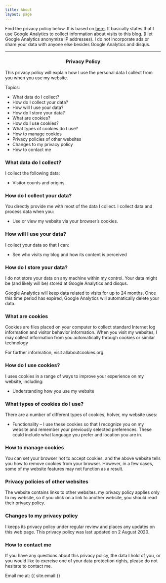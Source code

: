 ```yaml
---
title: About
layout: page
---
```

Find the privacy policy below. It is based on [here](https://gdpr.eu/privacy-notice/). It basically states that I use Google Analytics to collect information about visits to this blog. (I let Google Analytics anonymize IP addresses). I do not incorporate ads or share your data with anyone else besides Google Analytics and disqus.
<hr>
<h3 style="text-align: center;">Privacy Policy</h3>
<p>This privacy policy will explain how I use the personal data I collect from you when you use my website.</p>
<p>Topics:</p>
<ul>
    <li>What data do I collect?</li>
    <li>How do I collect your data?</li>
    <li>How will I use your data?</li>
    <li>How do I store your data?</li>
    <li>What are cookies?</li>
    <li>How do I use cookies?</li>
    <li>What types of cookies do I use?</li>
    <li>How to manage cookies</li>
    <li>Privacy policies of other websites</li>
    <li>Changes to my privacy policy</li>
    <li>How to contact me</li>
</ul>
<h3>What data do I collect?</h3>
<p>I collect the following data:</p>
<ul>
    <li>Visitor counts and origins</li>
</ul>
<h3>How do I collect your data?</h3>
<p>You directly provide me with most of the data I collect. I collect data and process data when you:</p>
<ul>
    <li>Use or view my website via your browser’s cookies.</li>
</ul>
<h3>How will I use your data?</h3>
<p>I collect your data so that I can:</p>
<ul>
    <li>See who visits my blog and how its content is perceived</li>
</ul>
<h3>How do I store your data?</h3>
<p>I do not store your data on any machine within my control. Your data might be (and likely will be) stored at Google Analytics and disqus.</p>
<p>Google Analytics will keep data related to visits for up to 24 months. Once this time period has expired, Google Analytics will automatically delete your
    data.</p>
<h3>What are cookies</h3>
<p>Cookies are files placed on your computer to collect standard Internet log information and visitor behavior
    information. When you visit my websites, I may collect information from you automatically through cookies or similar
    technology</p>
<p>For further information, visit allaboutcookies.org.</p>
<h3>How do I use cookies?</h3>
<p>I uses cookies in a range of ways to improve your experience on my website, including:</p>
<ul>
    <li>Understanding how you use my website</li>
</ul>
<h3>What types of cookies do I use?</h3>
<p>There are a number of different types of cookies, hoIver, my website uses:</p>
<ul>
    <li>Functionality – I use these cookies so that I recognize you on my website and remember your previously selected
        preferences. These could include what language you prefer and location you are in.
    </li>
</ul>
<h3>How to manage cookies</h3>
<p>You can set your browser not to accept cookies, and the above website tells you how to remove cookies from your
    browser. However, in a few cases, some of my website features may not function as a result.</p>
<h3>Privacy policies of other websites</h3>
<p>The website contains links to other websites. my privacy policy applies only to my website, so if you click on a
    link to another website, you should read their privacy policy.</p>
<h3>Changes to my privacy policy</h3>
<p>I keeps its privacy policy under regular review and places any updates on this web page. This privacy policy was last
    updated on 2 August 2020.</p>
<h3>How to contact me</h3>
<p>If you have any questions about this privacy policy, the data I hold of you, or you would like to exercise one of your
    data protection rights, please do not hesitate to contact me.</p>
<p>Email me at: {{ site.email }}</p>